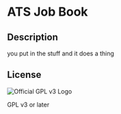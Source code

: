 # ATS Job Book

## Description

you put in the stuff and it does a thing

## License

![Official GPL v3 Logo](https://www.gnu.org/graphics/gplv3-127x51.png)

GPL v3 or later